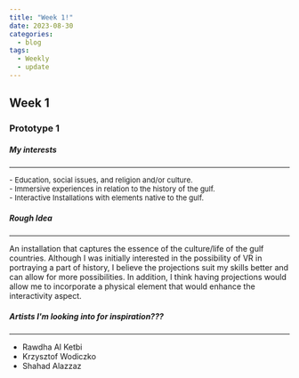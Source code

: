 ```yaml
---
title: "Week 1!"
date: 2023-08-30
categories:
  - blog
tags:
  - Weekly
  - update
---
```


## Week 1
### Prototype 1

##### My interests
------
<font size="2"> - Education, social issues, and religion and/or culture. </font>  
<font size="2"> - Immersive experiences in relation to the history of the gulf.</font>  
<font size="2"> - Interactive Installations with elements native to the gulf.</font>  

##### Rough Idea
------
  An installation that captures the essence of the culture/life of the gulf countries. Although I was initially interested in the possibility of VR in portraying a part of history, I believe the projections suit my skills better and can allow for more possibilities. In addition, I think having projections would allow me to incorporate a physical element that would enhance the interactivity aspect. 

##### Artists I'm looking into for inspiration???
------
  - Rawdha Al Ketbi 
  - Krzysztof Wodiczko
  - Shahad Alazzaz
